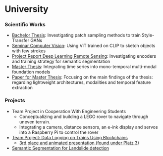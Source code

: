 # University

### Scientific Works
- [Bachelor Thesis](https://github.com/rlettmoden/university/blob/main/thesis_bachelor_training_GANs.pdf): Investigating patch sampling methods to train Style-Transfer GANs
- [Seminar Computer Vision](https://github.com/rlettmoden/university/blob/main/report_seminar_clipasso.pdf): Using ViT trained on CLIP to sketch objects with few strokes
- [Project Report Deep Learning Remote Sensing](https://github.com/rlettmoden/university/blob/main/DLRS_Report.pdf): Investigating encoders and training strategy for semantic segmentation
- [Master Thesis](https://github.com/rlettmoden/university/blob/main/MA_Reiko_Lettmoden.pdf): Integrating time series into mono-temporal multi-modal foundation models
- [Paper for Master Thesis](https://github.com/rlettmoden/university/blob/main/dgpf2025_Lettmoden_et_al.pdf): Focusing on the main findings of the thesis: regarding lightweight architectures, modalities and temporal feature extraction

### Projects
- Team Project in Cooperation With Engineering Students
  - Conceptualizing and building a LEGO rover to navigate through uneven terrain.
  - Integrating a camera, distance sensors, an e-ink display and servos into a Raspberry Pi to control the rover
- [Team Project: Data Logging on Trains Using Blockchains](https://www.ibr.cs.tu-bs.de/courses/ss20/sep-ds/index.html)
  - [3rd place and animated presentation (found under Platz 3)](https://www.tu-braunschweig.de/en/isf/teaching/2020s/sep)
- [Semantic Segmentation for Landslide detection](https://deep-learning-igp-tubs-sose2023.github.io/Group_C/)
